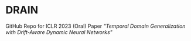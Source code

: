# DRAIN
GitHub Repo for ICLR 2023 (Oral) Paper *"Temporal Domain Generalization with Drift-Aware Dynamic Neural Networks"*
